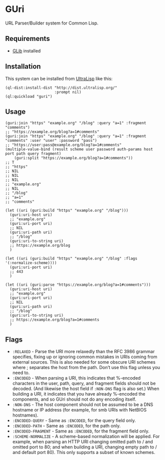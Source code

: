 # GUri

URL Parser/Builder system for Common Lisp.

## Requirements

- [GLib](https://gitlab.gnome.org/GNOME/glib) installed

## Installation

This system can be installed from [UltraLisp](https://ultralisp.org/) like this:

```common-lisp
(ql-dist:install-dist "http://dist.ultralisp.org/"
                      :prompt nil)
(ql:quickload "guri")
```

## Usage

```common-lisp
(guri:join "https" "example.org" "/blog" :query "a=1" :fragment "comments")
;; "https://example.org/blog?a=1#comments"
(guri:join "https" "example.org" "/blog" :query "a=1" :fragment "comments" :user "user" :password "pass")
;; "https://user:pass@example.org/blog?a=1#comments"
(multiple-value-bind (result scheme user password auth-params host port path query fragment)
    (guri:split "https://example.org/blog?a=1#comments"))
;; T
;; "https"
;; NIL
;; NIL
;; NIL
;; "example.org"
;; NIL
;; "/blog"
;; "a=1"
;; "comments"

(let ((uri (guri:build "https" "example.org" "/blog")))
  (guri:uri-host uri)
  ;; "example.org"
  (guri:uri-port uri)
  ;; NIL
  (guri:uri-path uri)
  ;; "/blog"
  (guri:uri-to-string uri)
  ;; https://example.org/blog
  )

(let ((uri (guri:build "https" "example.org" "/blog" :flags '(:normalize-scheme))))
  (guri:uri-port uri)
  ;; 443
  )

(let ((uri (guri:parse "https://example.org/blog?a=1#comments")))
  (guri:uri-host uri)
  ;; "example.org"
  (guri:uri-port uri)
  ;; NIL
  (guri:uri-path uri)
  ;; "/blog"
  (guri:uri-to-string uri)
  ;; https://example.org/blog?a=1#comments
  )

```

## Flags

 - `:RELAXED` - Parse the URI more relaxedly than the RFC 3986 grammar specifies, fixing up or ignoring common mistakes in URIs coming from external sources. This is also needed for some obscure URI schemes where ; separates the host from the path. Don’t use this flag unless you need to.
 - `:ENCODED` - When parsing a URI, this indicates that %-encoded characters in the user, path, query, and fragment fields should not be decoded. (And likewise the host field if `:NON-DNS` flag is also set.) When building a URI, it indicates that you have already %-encoded the components, and so GUri should not do any encoding itself.
 - `:NON-DNS` - The host component should not be assumed to be a DNS hostname or IP address (for example, for smb URIs with NetBIOS hostnames).
 - `:ENCODED-QUERY` - Same as `:ENCODED`, for the query field only.
 - `:ENCODED-PATH` - Same as `:ENCODED`, for the path only.
 - `:ENCODED-FRAGMENT` - Same as `:ENCODED`, for the fragment field only.
 - `:SCHEME-NORMALIZE` - A scheme-based normalization will be applied. For example, when parsing an HTTP URI changing omitted path to / and omitted port to 80; and when building a URI, changing empty path to / and default port 80). This only supports a subset of known schemes.

